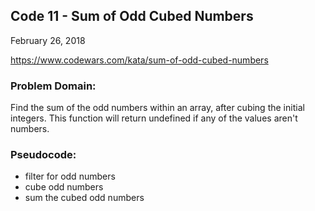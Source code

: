 ## Code 11 - Sum of Odd Cubed Numbers

February 26, 2018

https://www.codewars.com/kata/sum-of-odd-cubed-numbers

### Problem Domain:
Find the sum of the odd numbers within an array, after cubing the initial integers. This function will return undefined if any of the values aren't numbers.

### Pseudocode: 
- filter for odd numbers
- cube odd numbers
- sum the cubed odd numbers